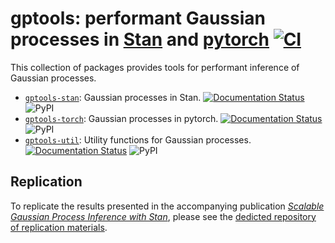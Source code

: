 # gptools: performant Gaussian processes in [Stan](https://mc-stan.org) and [pytorch](https://pytorch.org) [![CI](https://github.com/onnela-lab/gptools/actions/workflows/main.yml/badge.svg)](https://github.com/onnela-lab/gptools/actions/workflows/main.yml)

This collection of packages provides tools for performant inference of Gaussian processes.

- [`gptools-stan`](stan): Gaussian processes in Stan. [![Documentation Status](https://readthedocs.org/projects/gptools-stan/badge/?version=latest)](https://gptools-stan.readthedocs.io/en/latest/?badge=latest) ![PyPI](https://img.shields.io/pypi/v/gptools-stan)
- [`gptools-torch`](torch): Gaussian processes in pytorch. [![Documentation Status](https://readthedocs.org/projects/gptools-torch/badge/?version=latest)](https://gptools-torch.readthedocs.io/en/latest/?badge=latest) ![PyPI](https://img.shields.io/pypi/v/gptools-torch)
- [`gptools-util`](util): Utility functions for Gaussian processes. [![Documentation Status](https://readthedocs.org/projects/gptools-util/badge/?version=latest)](https://gptools-util.readthedocs.io/en/latest/?badge=latest) ![PyPI](https://img.shields.io/pypi/v/gptools-util)

## Replication

To replicate the results presented in the accompanying publication [*Scalable Gaussian Process Inference with Stan*](https://doi.org/10.48550/arXiv.2301.08836), please see the [dedicted repository of replication materials](https://github.com/onnela-lab/gptools-reproduction-material).
